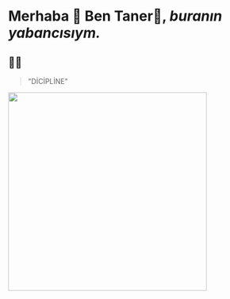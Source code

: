 # Merhaba 👋  **Ben Taner**🦈, _buranın yabancısıym._
## 🥷🏾
> "DİCİPLİNE"
<img src="https://pbs.twimg.com/media/FMY0aWuXsAkMLLB?format=jpg&name=large" width="400" height="400">
<!--
**tanerats/tanerats** is a ✨ _special_ ✨ repository because its `README.md` (this file) appears on your GitHub profile.

Here are some ideas to get you started:

- 🔭 I’m currently working on ...
- 🌱 I’m currently learning ...
- 👯 I’m looking to collaborate on ...
- 🤔 I’m looking for help with ...
- 💬 Ask me about ...
- 📫 How to reach me: ...
- 😄 Pronouns: ...
- ⚡ Fun fact: ...
-->
